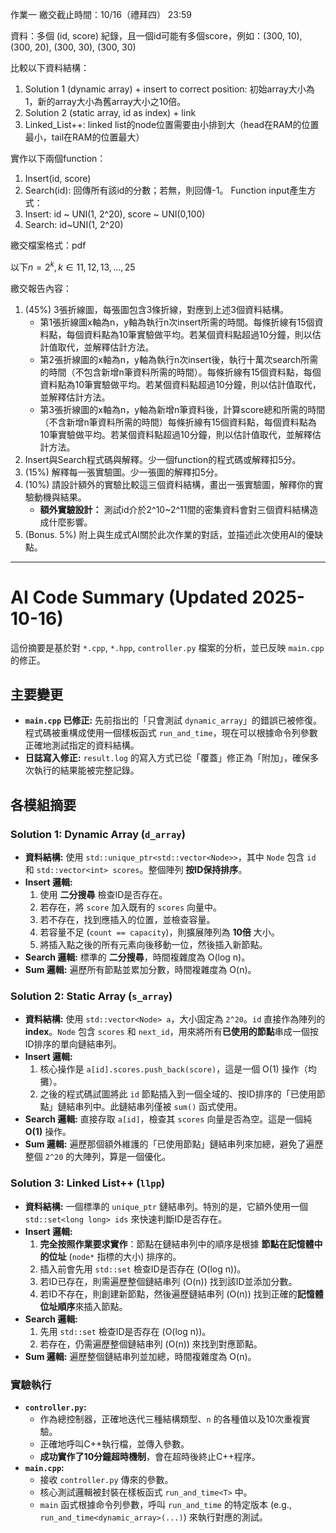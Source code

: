 作業一
繳交截止時間：10/16（禮拜四） 23:59

資料：多個 (id, score) 紀錄，且一個id可能有多個score，例如：(300, 10), (300, 20), (300, 30), (300, 30)


比較以下資料結構：
1.	Solution 1 (dynamic array) + insert to correct position: 初始array大小為1，新的array大小為舊array大小之10倍。
2.	Solution 2 (static array, id as index) + link
3.	Linked_List++: linked list的node位置需要由小排到大（head在RAM的位置最小，tail在RAM的位置最大）

實作以下兩個function：
1.	Insert(id, score)
2.	Search(id): 回傳所有該id的分數；若無，則回傳-1。
Function input產生方式：
3.	Insert: id ~ UNI(1, 2^20), score ~ UNI(0,100)
4.	Search: id~UNI(1, 2^20)

繳交檔案格式：pdf

以下$n = 2^k, k\in {11, 12, 13, ... , 25}$ 

繳交報告內容： 
1.	(45%) 3張折線圖，每張圖包含3條折線，對應到上述3個資料結構。
    - 第1張折線圖x軸為n，y軸為執行n次insert所需的時間。每條折線有15個資料點，每個資料點為10筆實驗做平均。若某個資料點超過10分鐘，則以估計值取代，並解釋估計方法。
    - 第2張折線圖的x軸為n，y軸為執行n次insert後，執行十萬次search所需的時間（不包含新增n筆資料所需的時間）。每條折線有15個資料點，每個資料點為10筆實驗做平均。若某個資料點超過10分鐘，則以估計值取代，並解釋估計方法。
    - 第3張折線圖的x軸為n，y軸為新增n筆資料後，計算score總和所需的時間（不含新增n筆資料所需的時間）每條折線有15個資料點，每個資料點為10筆實驗做平均。若某個資料點超過10分鐘，則以估計值取代，並解釋估計方法。
2.	Insert與Search程式碼與解釋。少一個function的程式碼或解釋扣5分。
3.	(15%) 解釋每一張實驗圖。少一張圖的解釋扣5分。
4.	(10%) 請設計額外的實驗比較這三個資料結構，畫出一張實驗圖，解釋你的實驗動機與結果。 
    - **額外實驗設計：** 測試id介於2^10~2^11間的密集資料會對三個資料結構造成什麼影響。 
5.	(Bonus. 5%) 附上與生成式AI關於此次作業的對話，並描述此次使用AI的優缺點。

---
# AI Code Summary (Updated 2025-10-16)

這份摘要是基於對 `*.cpp`, `*.hpp`, `controller.py` 檔案的分析，並已反映 `main.cpp` 的修正。

## 主要變更

- **`main.cpp` 已修正:** 先前指出的「只會測試 `dynamic_array`」的錯誤已被修復。程式碼被重構成使用一個樣板函式 `run_and_time`，現在可以根據命令列參數正確地測試指定的資料結構。
- **日誌寫入修正:** `result.log` 的寫入方式已從「覆蓋」修正為「附加」，確保多次執行的結果能被完整記錄。

## 各模組摘要

### Solution 1: Dynamic Array (`d_array`)
- **資料結構:** 使用 `std::unique_ptr<std::vector<Node>>`，其中 `Node` 包含 `id` 和 `std::vector<int> scores`。整個陣列 **按ID保持排序**。
- **Insert 邏輯:**
    1.  使用 **二分搜尋** 檢查ID是否存在。
    2.  若存在，將 `score` 加入既有的 `scores` 向量中。
    3.  若不存在，找到應插入的位置，並檢查容量。
    4.  若容量不足 (`count == capacity`)，則擴展陣列為 **10倍** 大小。
    5.  將插入點之後的所有元素向後移動一位，然後插入新節點。
- **Search 邏輯:** 標準的 **二分搜尋**，時間複雜度為 O(log n)。
- **Sum 邏輯:** 遍歷所有節點並累加分數，時間複雜度為 O(n)。

### Solution 2: Static Array (`s_array`)
- **資料結構:** 使用 `std::vector<Node> a`，大小固定為 `2^20`。`id` 直接作為陣列的 **index**。`Node` 包含 `scores` 和 `next_id`，用來將所有**已使用的節點**串成一個按ID排序的單向鏈結串列。
- **Insert 邏輯:**
    1.  核心操作是 `a[id].scores.push_back(score)`，這是一個 O(1) 操作（均攤）。
    2.  之後的程式碼試圖將此 `id` 節點插入到一個全域的、按ID排序的「已使用節點」鏈結串列中。此鏈結串列僅被 `sum()` 函式使用。
- **Search 邏輯:** 直接存取 `a[id]`，檢查其 `scores` 向量是否為空。這是一個純 **O(1)** 操作。
- **Sum 邏輯:** 遍歷那個額外維護的「已使用節點」鏈結串列來加總，避免了遍歷整個 `2^20` 的大陣列，算是一個優化。

### Solution 3: Linked List++ (`llpp`)
- **資料結構:** 一個標準的 `unique_ptr` 鏈結串列。特別的是，它額外使用一個 `std::set<long long> ids` 來快速判斷ID是否存在。
- **Insert 邏輯:**
    1.  **完全按照作業要求實作**：節點在鏈結串列中的順序是根據 **節點在記憶體中的位址** (`node*` 指標的大小) 排序的。
    2.  插入前會先用 `std::set` 檢查ID是否存在 (O(log n))。
    3.  若ID已存在，則需遍歷整個鏈結串列 (O(n)) 找到該ID並添加分數。
    4.  若ID不存在，則創建新節點，然後遍歷鏈結串列 (O(n)) 找到正確的**記憶體位址順序**來插入節點。
- **Search 邏輯:**
    1.  先用 `std::set` 檢查ID是否存在 (O(log n))。
    2.  若存在，仍需遍歷整個鏈結串列 (O(n)) 來找到對應節點。
- **Sum 邏輯:** 遍歷整個鏈結串列並加總，時間複雜度為 O(n)。

### 實驗執行
- **`controller.py`:**
    - 作為總控制器，正確地迭代三種結構類型、`n` 的各種值以及10次重複實驗。
    - 正確地呼叫C++執行檔，並傳入參數。
    - **成功實作了10分鐘超時機制**，會在超時後終止C++程序。
- **`main.cpp`:**
    - 接收 `controller.py` 傳來的參數。
    - 核心測試邏輯被封裝在樣板函式 `run_and_time<T>` 中。
    - `main` 函式根據命令列參數，呼叫 `run_and_time` 的特定版本 (e.g., `run_and_time<dynamic_array>(...)`) 來執行對應的測試。
